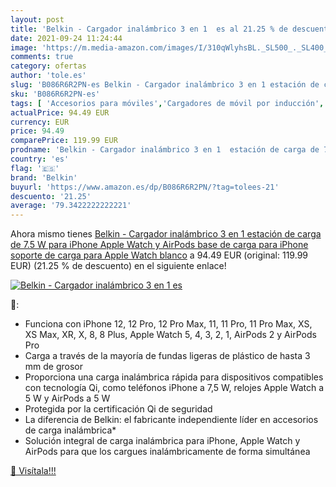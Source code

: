 ```yaml
---
layout: post
title: 'Belkin - Cargador inalámbrico 3 en 1  es al 21.25 % de descuento'
date: 2021-09-24 11:24:44
image: 'https://m.media-amazon.com/images/I/310qWlyhsBL._SL500_._SL400_.jpg'
comments: true
category: ofertas
author: 'tole.es'
slug: 'B086R6R2PN-es Belkin - Cargador inalámbrico 3 en 1 estación de carga de...'
sku: 'B086R6R2PN-es'
tags: [ 'Accesorios para móviles','Cargadores de móvil por inducción','Cargadores para móviles','Comunicación móvil y accesorios','Electrónica','apple','belkin','iphone', ]
actualPrice: 94.49 EUR
currency: EUR
price: 94.49
comparePrice: 119.99 EUR
prodname: 'Belkin - Cargador inalámbrico 3 en 1  estación de carga de 7.5 W para iPhone  Apple Watch y AirPods  base de carga para iPhone  soporte de carga para Apple Watch  blanco'
country: 'es'
flag: '🇪🇸'
brand: 'Belkin'
buyurl: 'https://www.amazon.es/dp/B086R6R2PN/?tag=tolees-21'
descuento: '21.25'
average: '79.3422222222221'
---
```


Ahora mismo tienes [Belkin - Cargador inalámbrico 3 en 1  estación de carga de 7.5 W para iPhone  Apple Watch y AirPods  base de carga para iPhone  soporte de carga para Apple Watch  blanco](https://www.amazon.es/dp/B086R6R2PN/?tag=tolees-21) a 94.49 EUR (original: 119.99 EUR) (21.25 %  de descuento) en el siguiente enlace!

[![Belkin - Cargador inalámbrico 3 en 1  es](https://m.media-amazon.com/images/I/310qWlyhsBL._SL500_._SL400_.jpg)](https://www.amazon.es/dp/B086R6R2PN/?tag=tolees-21)

🔎:

- Funciona con iPhone 12, 12 Pro, 12 Pro Max, 11, 11 Pro, 11 Pro Max, XS, XS Max, XR, X, 8, 8 Plus, Apple Watch 5, 4, 3, 2, 1, AirPods 2 y AirPods Pro
- Carga a través de la mayoría de fundas ligeras de plástico de hasta 3 mm de grosor
- Proporciona una carga inalámbrica rápida para dispositivos compatibles con tecnología Qi, como teléfonos iPhone a 7,5 W, relojes Apple Watch a 5 W y AirPods a 5 W
- Protegida por la certificación Qi de seguridad
- La diferencia de Belkin: el fabricante independiente líder en accesorios de carga inalámbrica*
- Solución integral de carga inalámbrica para iPhone, Apple Watch y AirPods para que los cargues inalámbricamente de forma simultánea

[🛒 Visítala!!!](https://www.amazon.es/dp/B086R6R2PN/?tag=tolees-21)
